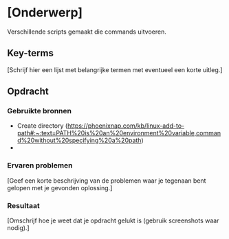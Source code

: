 # [Onderwerp]
Verschillende scripts gemaakt die commands uitvoeren.

## Key-terms
[Schrijf hier een lijst met belangrijke termen met eventueel een korte uitleg.]

## Opdracht
### Gebruikte bronnen
* Create directory (https://phoenixnap.com/kb/linux-add-to-path#:~:text=PATH%20is%20an%20environment%20variable,command%20without%20specifying%20a%20path)
* 

### Ervaren problemen
[Geef een korte beschrijving van de problemen waar je tegenaan bent gelopen met je gevonden oplossing.]

### Resultaat
[Omschrijf hoe je weet dat je opdracht gelukt is (gebruik screenshots waar nodig).]
